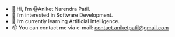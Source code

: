 - 👋 Hi, I’m @Aniket Narendra Patil.
- 👀 I’m interested in Software Development.
- 🌱 I’m currently learning Artificial Intelligence.
- 📫 You can contact me via e-mail: contact.aniketpatil@gmail.com

<!---
Aniket-Narendra-Patil/Aniket-Narendra-Patil is a ✨ special ✨ repository because its `README.md` (this file) appears on your GitHub profile.
You can click the Preview link to take a look at your changes.
--->
